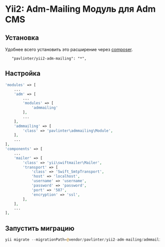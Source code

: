 Yii2: Adm-Mailing Модуль для Adm CMS
================

Установка
------------
Удобнее всего установить это расширение через [composer](http://getcomposer.org/download/).

```
   "pavlinter/yii2-adm-mailing": "*",
```

Настройка
-------------
```php
'modules' => [
    ...
    'adm' => [
        ...
        'modules' => [
            'admmailing'
        ],
        ...
    ],
    'admmailing' => [
        'class' => 'pavlinter\admmailing\Module',
    ],
    ...
],
'components' => [
    ...
    'mailer' => [
        'class' => 'yii\swiftmailer\Mailer',
        'transport' => [
            'class' => 'Swift_SmtpTransport',
            'host' => 'localhost',
            'username' => 'username',
            'password' => 'password',
            'port' => '587',
            'encryption' => 'ssl',
        ],
    ],
    ...
],
```

Запустить миграцию
-------------
```php
yii migrate --migrationPath=@vendor/pavlinter/yii2-adm-mailing/admmailing/migrations
```